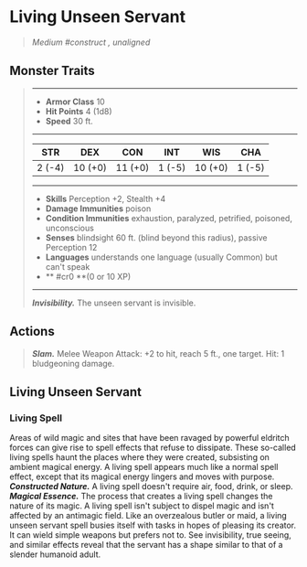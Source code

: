 # Living Unseen Servant
>*Medium #construct , unaligned*
## Monster Traits
>___
>- **Armor Class** 10
>- **Hit Points** 4 (1d8)
>- **Speed** 30 ft.
>___
>|STR|DEX|CON|INT|WIS|CHA|
>|:---:|:---:|:---:|:---:|:---:|:---:|
>|2 (-4)|10 (+0)|11 (+0)|1 (-5)|10 (+0)|1 (-5)|
>___
>- **Skills** Perception +2, Stealth +4
>- **Damage Immunities** poison
>- **Condition Immunities** exhaustion, paralyzed, petrified, poisoned, unconscious
>- **Senses** blindsight 60 ft. (blind beyond this radius), passive Perception 12
>- **Languages** understands one language (usually Common) but can't speak
>- ** #cr0 **(0 or 10 XP)
>___
>***Invisibility.*** The unseen servant is invisible.  
>
## Actions
>***Slam.*** Melee Weapon Attack: +2 to hit, reach 5 ft., one target. Hit: 1 bludgeoning damage.
## Living Unseen Servant
### Living Spell
Areas of wild magic and sites that have been ravaged by powerful eldritch forces can give rise to spell effects that refuse to dissipate. These so-called living spells haunt the places where they were created, subsisting on ambient magical energy.
A living spell appears much like a normal spell effect, except that its magical energy lingers and moves with purpose.
***Constructed Nature.*** A living spell doesn't require air, food, drink, or sleep.
***Magical Essence.*** The process that creates a living spell changes the nature of its magic. A living spell isn't subject to dispel magic and isn't affected by an antimagic field.
Like an overzealous butler or maid, a living unseen servant spell busies itself with tasks in hopes of pleasing its creator. It can wield simple weapons but prefers not to. See invisibility, true seeing, and similar effects reveal that the servant has a shape similar to that of a slender humanoid adult.